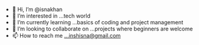 - 👋 Hi, I’m @isnakhan
- 👀 I’m interested in ...tech world
- 🌱 I’m currently learning ...basics of coding and project management
- 💞️ I’m looking to collaborate on ...projects where beginners are welcome
- 📫 How to reach me ...inshisna@gmail.com

<!---
isnakhan/isnakhan is a ✨ special ✨ repository because its `README.md` (this file) appears on your GitHub profile.
You can click the Preview link to take a look at your changes.
--->
